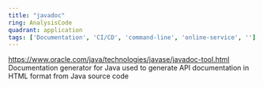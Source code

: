```yaml
---
title: "javadoc"
ring: AnalysisCode
quadrant: application
tags: ['Documentation', 'CI/CD', 'command-line', 'online-service', '']
---
```

https://www.oracle.com/java/technologies/javase/javadoc-tool.html
Documentation generator for Java used to generate API documentation in HTML format from Java source code
